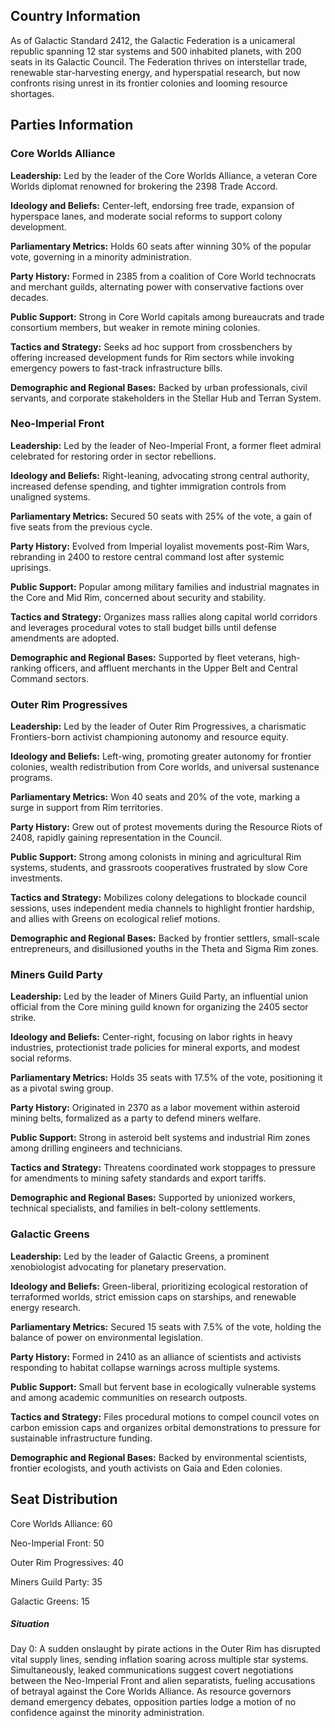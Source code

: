 ## Country Information
As of Galactic Standard 2412, the Galactic Federation is a unicameral republic spanning 12 star systems and 500 inhabited planets, with 200 seats in its Galactic Council. The Federation thrives on interstellar trade, renewable star-harvesting energy, and hyperspatial research, but now confronts rising unrest in its frontier colonies and looming resource shortages.

## Parties Information

### Core Worlds Alliance
**Leadership:** Led by the leader of the Core Worlds Alliance, a veteran Core Worlds diplomat renowned for brokering the 2398 Trade Accord.

**Ideology and Beliefs:** Center-left, endorsing free trade, expansion of hyperspace lanes, and moderate social reforms to support colony development.

**Parliamentary Metrics:** Holds 60 seats after winning 30% of the popular vote, governing in a minority administration.

**Party History:** Formed in 2385 from a coalition of Core World technocrats and merchant guilds, alternating power with conservative factions over decades.

**Public Support:** Strong in Core World capitals among bureaucrats and trade consortium members, but weaker in remote mining colonies.

**Tactics and Strategy:** Seeks ad hoc support from crossbenchers by offering increased development funds for Rim sectors while invoking emergency powers to fast-track infrastructure bills.

**Demographic and Regional Bases:** Backed by urban professionals, civil servants, and corporate stakeholders in the Stellar Hub and Terran System.


### Neo-Imperial Front
**Leadership:** Led by the leader of Neo-Imperial Front, a former fleet admiral celebrated for restoring order in sector rebellions.

**Ideology and Beliefs:** Right-leaning, advocating strong central authority, increased defense spending, and tighter immigration controls from unaligned systems.

**Parliamentary Metrics:** Secured 50 seats with 25% of the vote, a gain of five seats from the previous cycle.

**Party History:** Evolved from Imperial loyalist movements post-Rim Wars, rebranding in 2400 to restore central command lost after systemic uprisings.

**Public Support:** Popular among military families and industrial magnates in the Core and Mid Rim, concerned about security and stability.

**Tactics and Strategy:** Organizes mass rallies along capital world corridors and leverages procedural votes to stall budget bills until defense amendments are adopted.

**Demographic and Regional Bases:** Supported by fleet veterans, high-ranking officers, and affluent merchants in the Upper Belt and Central Command sectors.


### Outer Rim Progressives
**Leadership:** Led by the leader of Outer Rim Progressives, a charismatic Frontiers-born activist championing autonomy and resource equity.

**Ideology and Beliefs:** Left-wing, promoting greater autonomy for frontier colonies, wealth redistribution from Core worlds, and universal sustenance programs.

**Parliamentary Metrics:** Won 40 seats and 20% of the vote, marking a surge in support from Rim territories.

**Party History:** Grew out of protest movements during the Resource Riots of 2408, rapidly gaining representation in the Council.

**Public Support:** Strong among colonists in mining and agricultural Rim systems, students, and grassroots cooperatives frustrated by slow Core investments.

**Tactics and Strategy:** Mobilizes colony delegations to blockade council sessions, uses independent media channels to highlight frontier hardship, and allies with Greens on ecological relief motions.

**Demographic and Regional Bases:** Backed by frontier settlers, small-scale entrepreneurs, and disillusioned youths in the Theta and Sigma Rim zones.


### Miners Guild Party
**Leadership:** Led by the leader of Miners Guild Party, an influential union official from the Core mining guild known for organizing the 2405 sector strike.

**Ideology and Beliefs:** Center-right, focusing on labor rights in heavy industries, protectionist trade policies for mineral exports, and modest social reforms.

**Parliamentary Metrics:** Holds 35 seats with 17.5% of the vote, positioning it as a pivotal swing group.

**Party History:** Originated in 2370 as a labor movement within asteroid mining belts, formalized as a party to defend miners welfare.

**Public Support:** Strong in asteroid belt systems and industrial Rim zones among drilling engineers and technicians.

**Tactics and Strategy:** Threatens coordinated work stoppages to pressure for amendments to mining safety standards and export tariffs.

**Demographic and Regional Bases:** Supported by unionized workers, technical specialists, and families in belt-colony settlements.


### Galactic Greens
**Leadership:** Led by the leader of Galactic Greens, a prominent xenobiologist advocating for planetary preservation.

**Ideology and Beliefs:** Green-liberal, prioritizing ecological restoration of terraformed worlds, strict emission caps on starships, and renewable energy research.

**Parliamentary Metrics:** Secured 15 seats with 7.5% of the vote, holding the balance of power on environmental legislation.

**Party History:** Formed in 2410 as an alliance of scientists and activists responding to habitat collapse warnings across multiple systems.

**Public Support:** Small but fervent base in ecologically vulnerable systems and among academic communities on research outposts.

**Tactics and Strategy:** Files procedural motions to compel council votes on carbon emission caps and organizes orbital demonstrations to pressure for sustainable infrastructure funding.

**Demographic and Regional Bases:** Backed by environmental scientists, frontier ecologists, and youth activists on Gaia and Eden colonies.


## Seat Distribution
Core Worlds Alliance: 60

Neo-Imperial Front: 50

Outer Rim Progressives: 40

Miners Guild Party: 35

Galactic Greens: 15


##### Situation 
Day 0: A sudden onslaught by pirate actions in the Outer Rim has disrupted vital supply lines, sending inflation soaring across multiple star systems. Simultaneously, leaked communications suggest covert negotiations between the Neo-Imperial Front and alien separatists, fueling accusations of betrayal against the Core Worlds Alliance. As resource governors demand emergency debates, opposition parties lodge a motion of no confidence against the minority administration.
